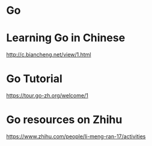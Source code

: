 # Go

Learning Go in Chinese
====
http://c.biancheng.net/view/1.html

Go Tutorial
====
https://tour.go-zh.org/welcome/1


Go resources on Zhihu
====
https://www.zhihu.com/people/li-meng-ran-17/activities
